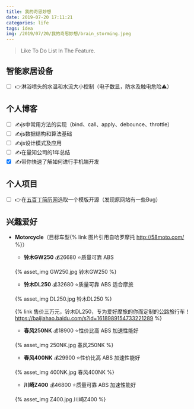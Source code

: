 ```yaml
---
title: 我的奇思妙想
date: 2019-07-20 17:11:21
categories: life
tags: idea
img: /2019/07/20/我的奇思妙想/brain_storming.jpeg
---
```


> Like To Do List In The Feature.

## 智能家居设备

- [ ] 👉淋浴喷头的水温和水流大小控制（电子数显，防水及触电危险⚠️）

## 个人博客

- [ ] ✍️js中常用方法的实现（bind、call、apply、debounce、throttle）
- [ ] ✍️js数据结构和算法基础
- [ ] ✍️js设计模式及应用
- [ ] ✍️在量知公司的1年总结
- [x] ✍️带你快速了解如何进行手机端开发

## 个人项目

- [ ] 👉在[五百丁简历网](https://www.500d.me/)选取一个模版开源（发现原网站有一些Bug）

## 兴趣爱好

- **Motorcycle**（目标车型{% link 图片引用自哈罗摩托 http://58moto.com/ %}）

  - **铃木GW250** 💰26680 ⭐️质量可靠 ABS

  {% asset_img GW250.jpg 铃木GW250 %}

  - **铃木DL250** 💰32680 ⭐️质量可靠 ABS 适合摩旅

  {% asset_img DL250.jpg 铃木DL250 %}

  {% link 售价三万元，铃木DL250，专为爱好摩旅的你而定制的公路旅行车！ https://baijiahao.baidu.com/s?id=1618989154733221289 %}

  - **春风250NK** 💰18900 ⭐️性价比高 ABS 加速性能好

  {% asset_img 250NK.jpg 春风250NK %}

  - **春风400NK** 💰29900 ⭐️性价比高 ABS 加速性能好

  {% asset_img 400NK.jpg 春风400NK %}

  - **川崎Z400** 💰46800 ⭐️质量可靠 ABS 加速性能好

  {% asset_img Z400.jpg 川崎Z400 %}
